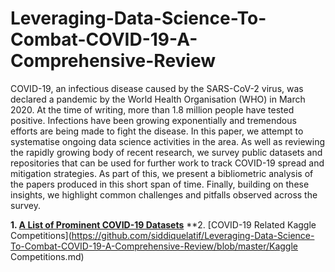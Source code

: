 # Leveraging-Data-Science-To-Combat-COVID-19-A-Comprehensive-Review
COVID-19, an infectious disease caused by the SARS-CoV-2 virus, was declared a pandemic by the World Health Organisation (WHO) in March 2020. At the time of writing, more than 1.8 million people have tested positive. Infections have been growing exponentially and tremendous efforts are being made to fight the disease. In this paper, we attempt to systematise ongoing data science activities in the area. As well as reviewing the rapidly growing body of recent research, we survey public datasets and repositories that can be used for further work to track COVID-19 spread and mitigation strategies. As part of this, we present a bibliometric analysis of the papers produced in this short span of time. Finally, building on these insights, we highlight common challenges and pitfalls observed across the survey. 

**1. [A List of Prominent COVID-19 Datasets](https://github.com/siddiquelatif/Leveraging-Data-Science-To-Combat-COVID-19-A-Comprehensive-Review/blob/master/datasets.md)**
**2. [COVID-19 Related Kaggle Competitions](https://github.com/siddiquelatif/Leveraging-Data-Science-To-Combat-COVID-19-A-Comprehensive-Review/blob/master/Kaggle Competitions.md)

